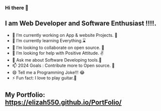 ### Hi there 👋

## I am Web Developer and Software Enthusiast !!!!.
<!--
**Elizah550/Elizah550** is a ✨ _special_ ✨ repository because its `README.md` (this file) appears on your GitHub profile. 
Here are some ideas to get you started:
-->
- 🔭 I’m currently working on App & website Projects. :leopard:
- 🌱 I’m currently learning Everything.:hourglass:
- 👯 I’m looking to collaborate on open source. :saxophone:
- 🤔 I’m looking for help with Positive Attitude. :v:
- 💬 Ask me about Software Developing tools.:rocket:
- 📫 2024 Goals : Contribute more to Open source. :muscle:
- 😄 Tell me a Programming Joke!!! :joy:
- ⚡ Fun fact: I love to play guitar.:guitar:
## My Portfolio: https://elizah550.github.io/PortFolio/
